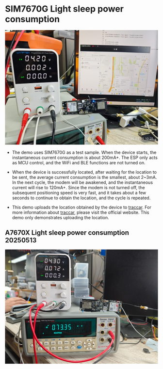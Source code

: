 # SIM7670G Light sleep power consumption

![](../../images/tarrcar/LightSleepPowerConsumption.jpg)


- The demo uses SIM7670G as a test sample. When the device starts, the instantaneous current consumption is about 200mA+. The ESP only acts as MCU control, and the WiFi and BLE functions are not turned on.

- When the device is successfully located, after waiting for the location to be sent, the average current consumption is the smallest, about 2~3mA. In the next cycle, the modem will be awakened, and the instantaneous current will rise to 120mA+. Since the modem is not turned off, the subsequent positioning speed is very fast, and it takes about a few seconds to continue to obtain the location, and the cycle is repeated.

- This demo uploads the location obtained by the device to [traccar](https://www.traccar.org/). For more information about [traccar](https://www.traccar.org/), please visit the official website. This demo only demonstrates uploading the location.


## A7670X Light sleep power consumption 20250513

![](../../images/tarrcar/LightSleepPowerConsumption-A7670X.jpg)





